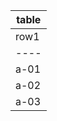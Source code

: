 |    table    |
| ----------- |
| row1 | row2 |
| ---- | ---- |
| a-01 | b-01 |
| a-02 | b-02 |
| a-03 | b-03 |
